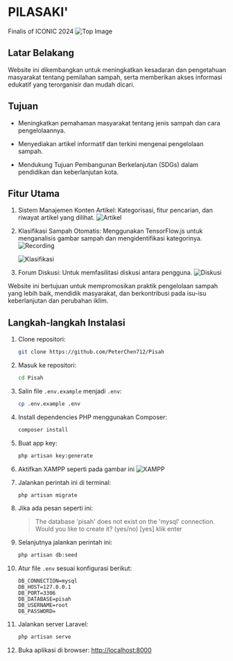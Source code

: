 # PILASAKI'
Finalis of ICONIC 2024
![Top Image](README/top.jpg)


## Latar Belakang

Website ini dikembangkan untuk meningkatkan kesadaran dan pengetahuan masyarakat tentang pemilahan sampah, serta memberikan akses informasi edukatif yang terorganisir dan mudah dicari.

## Tujuan

- Meningkatkan pemahaman masyarakat tentang jenis sampah dan cara pengelolaannya.

- Menyediakan artikel informatif dan terkini mengenai pengelolaan sampah.

- Mendukung Tujuan Pembangunan Berkelanjutan (SDGs) dalam pendidikan dan keberlanjutan kota.

## Fitur Utama

1. Sistem Manajemen Konten Artikel: Kategorisasi, fitur pencarian, dan riwayat artikel yang dilihat.
    ![Artikel](README/artikel.png)

2. Klasifikasi Sampah Otomatis: Menggunakan TensorFlow.js untuk menganalisis gambar sampah dan mengidentifikasi kategorinya.
    ![Recording](README/Recording%202025-02-13%20002927(1).gif)

    ![Klasifikasi](README/klasifikasi.png)

3. Forum Diskusi: Untuk memfasilitasi diskusi antara pengguna.
    ![Diskusi](README/diskusi.png)


Website ini bertujuan untuk mempromosikan praktik pengelolaan sampah yang lebih baik, mendidik masyarakat, dan berkontribusi pada isu-isu keberlanjutan dan perubahan iklim.


## Langkah-langkah Instalasi

1. Clone repositori:
    ```bash
    git clone https://github.com/PeterChen712/Pisah
    ```

2. Masuk ke repositori:
    ```bash 
    cd Pisah
    ```

3. Salin file `.env.example` menjadi `.env`:
    ```bash
    cp .env.example .env
    ```

4. Install dependencies PHP menggunakan Composer:
    ```bash
    composer install
    ```

5. Buat app key:
    ```bash
    php artisan key:generate
    ```

6. Aktifkan XAMPP seperti pada gambar ini
    ![XAMPP](README/step1.png)

7. Jalankan perintah ini di terminal:
    ```bash
    php artisan migrate
    ```

8. Jika ada pesan seperti ini:
    > The database 'pisah' does not exist on the 'mysql' connection. Would you like to create it? (yes/no) [yes]
    klik enter


9. Selanjutnya jalankan perintah ini:
    ```bash
    php artisan db:seed
    ```

10. Atur file `.env` sesuai konfigurasi berikut:
    ```env
    DB_CONNECTION=mysql
    DB_HOST=127.0.0.1
    DB_PORT=3306
    DB_DATABASE=pisah
    DB_USERNAME=root
    DB_PASSWORD=
    ```

11. Jalankan server Laravel:
    ```bash
    php artisan serve
    ```

12. Buka aplikasi di browser:
    [http://localhost:8000](http://localhost:8000)
